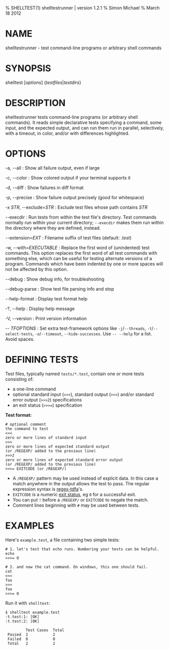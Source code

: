 % SHELLTEST(1) shelltestrunner | version 1.2.1
% Simon Michael
% March 18 2012

# NAME

shelltestrunner - test command-line programs or arbitrary shell commands

# SYNOPSIS

shelltest [*options*] {*testfiles*|*testdirs*}

# DESCRIPTION

shelltestrunner tests command-line programs (or arbitrary shell
commands). It reads simple declarative tests specifying a command,
some input, and the expected output, and can run them run in parallel,
selectively, with a timeout, in color, and/or with differences
highlighted.

# OPTIONS

-a, \--all
:    Show all failure output, even if large

-c, \--color
:    Show colored output if your terminal supports it

-d, \--diff
:    Show failures in diff format

-p, \--precise
:    Show failure output precisely (good for whitespace)

-x *STR*, \--exclude=*STR*
:    Exclude test files whose path contains *STR*

\--execdir
:    Run tests from within the test file's directory. Test commands
     normally run within your current directory; `--execdir`
     makes them run within the directory where they are defined, instead.

\--extension=*EXT*
:    Filename suffix of test files (default: *.test*)

-w, \--with=*EXECUTABLE*
:    Replace the first word of (unindented) test commands. This option
     replaces the first word of all test commands with something
     else, which can be useful for testing alternate versions of a
     program. Commands which have been indented by one or more
     spaces will not be affected by this option.

\--debug
:    Show debug info, for troubleshooting

\--debug-parse
:    Show test file parsing info and stop

\--help-format
:    Display test format help

-?, \--help
:    Display help message

-V, \--version
:    Print version information

\-- *TFOPTIONS*
:    Set extra test-framework options like `-j`/`--threads`,
     `-t`/`--select-tests`, `-o`/`--timeout`, `--hide-successes`.
     Use `-- --help` for a list. Avoid spaces.

# DEFINING TESTS

Test files, typically named `tests/*.test`, contain one or more tests
consisting of:

- a one-line command
- optional standard input (`<<<`), standard output (`>>>`) and/or
  standard error output (`>>>2`) specifications
- an exit status (`>>>=`) specification

**Test format:**

    # optional comment
    the command to test
    <<<
    zero or more lines of standard input
    >>>
    zero or more lines of expected standard output
    (or /REGEXP/ added to the previous line)
    >>>2
    zero or more lines of expected standard error output
    (or /REGEXP/ added to the previous line)
    >>>= EXITCODE (or /REGEXP/)

- A `/REGEXP/` pattern may be used instead of explicit data. In this case
  a match anywhere in the output allows the test to pass. The regular
  expression syntax is [regex-tdfa](http://hackage.haskell.org/package/regex-tdfa)'s.
- `EXITCODE` is a numeric
  [exit status](http://en.wikipedia.org/wiki/Exit_status), eg `0` for a
  successful exit.
- You can put `!` before a `/REGEXP/` or `EXITCODE` to negate the match.
- Comment lines beginning with `#` may be used between tests.

# EXAMPLES

Here's `example.test`, a file containing two simple tests:

    # 1. let's test that echo runs. Numbering your tests can be helpful.
    echo
    >>>= 0

    # 2. and now the cat command. On windows, this one should fail.
    cat
    <<<
    foo
    >>>
    foo
    >>>= 0

Run it with `shelltest`:

    $ shelltest example.test
    :t.test:1: [OK]
    :t.test:2: [OK]

             Test Cases  Total
     Passed  2           2
     Failed  0           0
     Total   2           2
